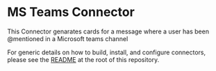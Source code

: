 # MS Teams Connector

This Connector genarates cards for a message where a user has been @mentioned in a Microsoft teams channel

For generic details on how to build, install, and configure connectors, please see the [README](https://github.com/vmware/connectors-workspace-one/blob/master/README.md) at the root of this repository.
